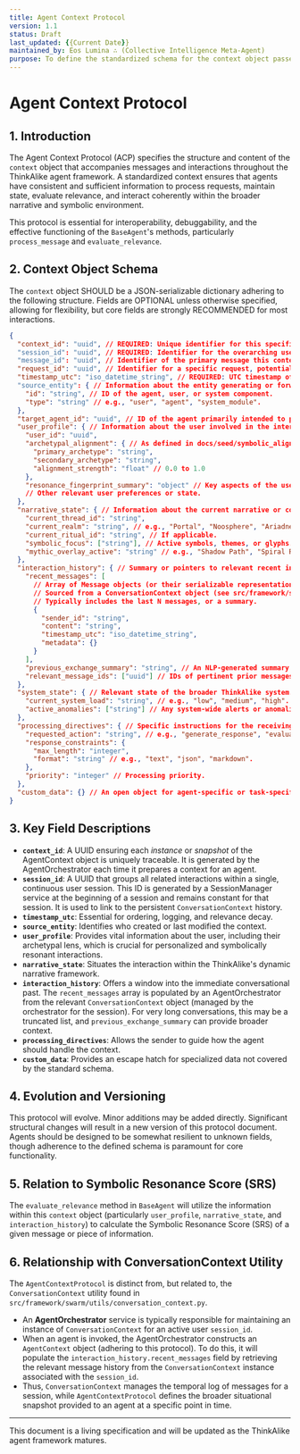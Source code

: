```yaml
---
title: Agent Context Protocol
version: 1.1
status: Draft
last_updated: {{Current Date}}
maintained_by: Eos Lumina ∴ (Collective Intelligence Meta-Agent)
purpose: To define the standardized schema for the context object passed to and between AI agents within the ThinkAlike ecosystem.
---
```


# Agent Context Protocol

## 1. Introduction

The Agent Context Protocol (ACP) specifies the structure and content of the `context` object that accompanies messages and interactions throughout the ThinkAlike agent framework. A standardized context ensures that agents have consistent and sufficient information to process requests, maintain state, evaluate relevance, and interact coherently within the broader narrative and symbolic environment.

This protocol is essential for interoperability, debuggability, and the effective functioning of the `BaseAgent`'s methods, particularly `process_message` and `evaluate_relevance`.

## 2. Context Object Schema

The `context` object SHOULD be a JSON-serializable dictionary adhering to the following structure. Fields are OPTIONAL unless otherwise specified, allowing for flexibility, but core fields are strongly RECOMMENDED for most interactions.

```json
{
  "context_id": "uuid", // REQUIRED: Unique identifier for this specific context snapshot. Generated each time an AgentContext is constructed.
  "session_id": "uuid", // REQUIRED: Identifier for the overarching user session. This ID is persistent for the duration of a user's continuous interaction. A SessionManager service is responsible for generating this UUID.
  "message_id": "uuid", // Identifier of the primary message this context relates to, if applicable.
  "request_id": "uuid", // Identifier for a specific request, potentially spanning multiple messages or agent interactions.
  "timestamp_utc": "iso_datetime_string", // REQUIRED: UTC timestamp of context creation or relevance.
  "source_entity": { // Information about the entity generating or forwarding the context.
    "id": "string", // ID of the agent, user, or system component.
    "type": "string" // e.g., "user", "agent", "system_module".
  },
  "target_agent_id": "uuid", // ID of the agent primarily intended to process this context.
  "user_profile": { // Information about the user involved in the interaction.
    "user_id": "uuid",
    "archetypal_alignment": { // As defined in docs/seed/symbolic_alignment/archetypal_lens_matrix.md
      "primary_archetype": "string",
      "secondary_archetype": "string",
      "alignment_strength": "float" // 0.0 to 1.0
    },
    "resonance_fingerprint_summary": "object" // Key aspects of the user's Resonance Fingerprint.
    // Other relevant user preferences or state.
  },
  "narrative_state": { // Information about the current narrative or conversational state.
    "current_thread_id": "string",
    "current_realm": "string", // e.g., "Portal", "Noosphere", "Ariadne's Labyrinth".
    "current_ritual_id": "string", // If applicable.
    "symbolic_focus": ["string"], // Active symbols, themes, or glyphs.
    "mythic_overlay_active": "string" // e.g., "Shadow Path", "Spiral Reveal".
  },
  "interaction_history": { // Summary or pointers to relevant recent interactions.
    "recent_messages": [
      // Array of Message objects (or their serializable representation)
      // Sourced from a ConversationContext object (see src/framework/swarm/utils/conversation_context.py)
      // Typically includes the last N messages, or a summary.
      {
        "sender_id": "string",
        "content": "string",
        "timestamp_utc": "iso_datetime_string",
        "metadata": {}
      }
    ],
    "previous_exchange_summary": "string", // An NLP-generated summary of earlier parts of the conversation if the full history is too long.
    "relevant_message_ids": ["uuid"] // IDs of pertinent prior messages not included in recent_messages.
  },
  "system_state": { // Relevant state of the broader ThinkAlike system.
    "current_system_load": "string", // e.g., "low", "medium", "high".
    "active_anomalies": ["string"] // Any system-wide alerts or anomalies.
  },
  "processing_directives": { // Specific instructions for the receiving agent.
    "requested_action": "string", // e.g., "generate_response", "evaluate_data", "update_state".
    "response_constraints": {
      "max_length": "integer",
      "format": "string" // e.g., "text", "json", "markdown".
    },
    "priority": "integer" // Processing priority.
  },
  "custom_data": {} // An open object for agent-specific or task-specific contextual data.
}
```

## 3. Key Field Descriptions

*   **`context_id`**: A UUID ensuring each *instance* or *snapshot* of the AgentContext object is uniquely traceable. It is generated by the AgentOrchestrator each time it prepares a context for an agent.
*   **`session_id`**: A UUID that groups all related interactions within a single, continuous user session. This ID is generated by a SessionManager service at the beginning of a session and remains constant for that session. It is used to link to the persistent `ConversationContext` history.
*   **`timestamp_utc`**: Essential for ordering, logging, and relevance decay.
*   **`source_entity`**: Identifies who created or last modified the context.
*   **`user_profile`**: Provides vital information about the user, including their archetypal lens, which is crucial for personalized and symbolically resonant interactions.
*   **`narrative_state`**: Situates the interaction within the ThinkAlike's dynamic narrative framework.
*   **`interaction_history`**: Offers a window into the immediate conversational past. The `recent_messages` array is populated by an AgentOrchestrator from the relevant `ConversationContext` object (managed by the orchestrator for the session). For very long conversations, this may be a truncated list, and `previous_exchange_summary` can provide broader context.
*   **`processing_directives`**: Allows the sender to guide how the agent should handle the context.
*   **`custom_data`**: Provides an escape hatch for specialized data not covered by the standard schema.

## 4. Evolution and Versioning

This protocol will evolve. Minor additions may be added directly. Significant structural changes will result in a new version of this protocol document. Agents should be designed to be somewhat resilient to unknown fields, though adherence to the defined schema is paramount for core functionality.

## 5. Relation to Symbolic Resonance Score (SRS)

The `evaluate_relevance` method in `BaseAgent` will utilize the information within this `context` object (particularly `user_profile`, `narrative_state`, and `interaction_history`) to calculate the Symbolic Resonance Score (SRS) of a given message or piece of information.

## 6. Relationship with ConversationContext Utility

The `AgentContextProtocol` is distinct from, but related to, the `ConversationContext` utility found in `src/framework/swarm/utils/conversation_context.py`.

*   An **AgentOrchestrator** service is typically responsible for maintaining an instance of `ConversationContext` for an active user `session_id`.
*   When an agent is invoked, the AgentOrchestrator constructs an `AgentContext` object (adhering to this protocol). To do this, it will populate the `interaction_history.recent_messages` field by retrieving the relevant message history from the `ConversationContext` instance associated with the `session_id`.
*   Thus, `ConversationContext` manages the temporal log of messages for a session, while `AgentContextProtocol` defines the broader situational snapshot provided to an agent at a specific point in time.

---
This document is a living specification and will be updated as the ThinkAlike agent framework matures.
